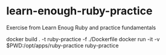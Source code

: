 # learn-enough-ruby-practice
Exercise from Learn Enoug Ruby and practice fundamentals

docker build . -t ruby-practice -f ./Dockerfile
docker run -it -v $PWD:/opt/apps/ruby-practice ruby-practice
